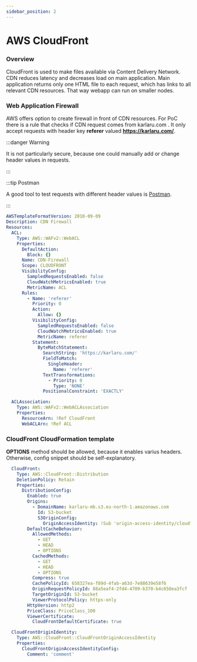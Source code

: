 ```yaml
---
sidebar_position: 2
---
```


# AWS CloudFront

### Overview

CloudFront is used to make files available via Content Delivery Network. 
CDN reduces latency and decreases load on main application. 
Main application returns only one HTML file to each request, which has links to all relevant CDN resources. 
That way webapp can run on smaller nodes.

### Web Application Firewall

AWS offers option to create firewall in front of CDN resources.
For PoC there is a rule that checks if CDN request comes from karlaru.com . 
It only accept requests with header key **referer** valued **https://karlaru.com/**.

:::danger Warning

It is not particularly secure, because one could manually add or change header values in requests. 

:::

:::tip Postman

A good tool to test requests with different header values is [Postman](https://www.postman.com/).

:::
```yaml title="web-acl.yaml"
AWSTemplateFormatVersion: 2010-09-09
Description: CDN Firewall
Resources:
  ACL:
    Type: AWS::WAFv2::WebACL
    Properties:
      DefaultAction:
        Block: {}
      Name: CDN-Firewall
      Scope: CLOUDFRONT
      VisibilityConfig:
        SampledRequestsEnabled: false
        CloudWatchMetricsEnabled: true
        MetricName: ACL
      Rules:
        - Name: 'referer'
          Priority: 0
          Action:
            Allow: {}
          VisibilityConfig:
            SampledRequestsEnabled: false
            CloudWatchMetricsEnabled: true
            MetricName: referer
          Statement:
            ByteMatchStatement:
              SearchString: 'https://karlaru.com/'
              FieldToMatch:
                SingleHeader:
                  Name: 'referer'
              TextTransformations:
                - Priority: 0
                  Type: 'NONE'
              PositionalConstraint: 'EXACTLY'

  ACLAssociation:
    Type: AWS::WAFv2::WebACLAssociation
    Properties:
      ResourceArn: !Ref CloudFront
      WebACLArn: !Ref ACL

```

### CloudFront CloudFormation template

**OPTIONS** method should be allowed, because it enables varius headers.
Otherwise, config snippet should be self-explanatory.

```yaml title="base_stack.yaml"
  CloudFront:
    Type: AWS::CloudFront::Distribution
    DeletionPolicy: Retain
    Properties:
      DistributionConfig:
        Enabled: true
        Origins:
          - DomainName: karlaru-mb.s3.eu-north-1.amazonaws.com
            Id: S3-bucket
            S3OriginConfig:
              OriginAccessIdentity: !Sub 'origin-access-identity/cloudfront/${CloudFrontOriginIdentity}'
        DefaultCacheBehavior:
          AllowedMethods:
            - GET
            - HEAD
            - OPTIONS
          CachedMethods:
            - GET
            - HEAD
            - OPTIONS
          Compress: true
          CachePolicyId: 658327ea-f89d-4fab-a63d-7e88639e58f6
          OriginRequestPolicyId: 88a5eaf4-2fd4-4709-b370-b4c650ea3fcf
          TargetOriginId: S3-bucket
          ViewerProtocolPolicy: https-only
        HttpVersion: http2
        PriceClass: PriceClass_100
        ViewerCertificate:
          CloudFrontDefaultCertificate: true

  CloudFrontOriginIdentity:
    Type: AWS::CloudFront::CloudFrontOriginAccessIdentity
    Properties:
      CloudFrontOriginAccessIdentityConfig:
        Comment: 'comment'

```
